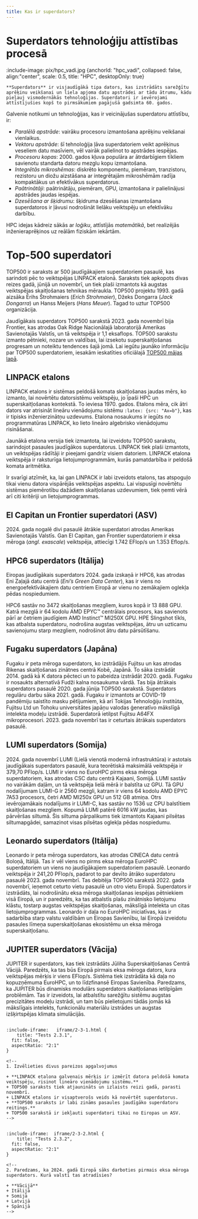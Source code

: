 ```yaml
---
title: Kas ir superdators?
---
```



# Superdators tehnoloģiju attīstības procesā 

:include-image: pix/hpc_vadi.jpg {anchorId: "hpc_vadi", collapsed: false,  align:"center", scale: 0.5, title: "HPC", desktopOnly: true}

```attention-note {label: "Definīcija"}
**Superdators** ir visjaudīgākā tipa dators, kas izstrādāts sarežģītu aprēķinu veikšanai un liela apjoma datu apstrādei ar tādu ātrumu, kādu pieļauj vismodernākās tehnoloģijas. Superdatori ir ievērojami attīstījušies kopš to pirmsākumiem pagājušā gadsimta 60. gados. 
```

Galvenie notikumi un tehnoloģijas, kas ir veicinājušas superdatoru attīstību, ir:
+ *Paralēlā apstrāde*: vairāku procesoru izmantošana aprēķinu veikšanai vienlaikus.  
+ *Vektoru apstrāde*: šī tehnoloģija ļāva superdatoriem veikt aprēķinus veseliem datu masīviem, vēl vairāk palielinot to apstrādes iespējas.  
+ *Procesoru kopas*: 2000. gados kļuva populāra ar ātrdarbīgiem tīkliem savienotu standarta datoru mezglu kopu izmantošana.  
+ *Integrētās mikroshēmas*: diskrēto komponentu, piemēram, tranzistoru, rezistoru un diožu aizstāšana ar integrētajām mikroshēmām radīja kompaktākus un efektīvākus superdatorus.  
+ *Paātrinātāji*: paātrinātāju, piemēram, GPU, izmantošana ir palielinājusi apstrādes jaudas iespējas.  
+ *Dzesēšana ar šķidrumu*: šķidruma dzesēšanas izmantošana superdatoros ir ļāvusi nodrošināt lielāku veiktspēju un efektīvāku darbību.

<!--
```attention-warning {label: "Apskati resursu"}
[RTU HPC resursā ir SUPERDATORA definīcija](https://hpc.rtu.lv/hpc/kas-ir-hpc/)

```  -->



HPC idejas kādreiz sākās ar _loģiku_, attīstījās _matemātikā_, bet realizējās inženieraprēķinos uz reālām fiziskām iekārtām.


# Top-500 superdatori

TOP500 ir saraksts ar 500 jaudīgākajiem superdatoriem pasaulē, kas sarindoti pēc to veiktspējas LINPACK etalonā. 
Saraksts tiek apkopots divas reizes gadā, jūnijā un novembrī, un tiek plaši izmantots kā augstas veiktspējas skaitļošanas tehnikas mēraukla. 
TOP500 projektu 1993. gadā aizsāka Ērihs Štrohmaiers (*Erich Strohmaier*), Džeks Dongarra (*Jack Dongarra*) un Hanss Meijers (*Hans Meuer*). 
Tagad to uztur TOP500 organizācija. 

Jaudīgākais superdators TOP500 sarakstā 2023. gada novembrī bija Frontier, kas atrodas Oak Ridge Nacionālajā laboratorijā Amerikas Savienotajās Valstīs, 
un tā veiktspēja ir 1,1 eksaflops. TOP500 sarakstu izmanto pētnieki, nozare un valdības, 
lai izsekotu superskaitļošanas progresam un noteiktu tendences šajā jomā.
Lai iegūtu jaunāko informāciju par TOP500 superdatoriem, iesakām ieskatīties oficiālajā [TOP500 mājas lapā](https://www.top500.org).

## LINPACK etalons

LINPACK etalons ir sistēmas peldošā komata skaitļošanas jaudas mērs, ko izmanto, lai novērtētu datorsistēmu veiktspēju, 
jo īpaši HPC un superskaitļošanas kontekstā. To ieviesa 1970. gados. Etalons mēra, 
cik ātri dators var atrisināt lineāru vienādojumu sistēmu `:latex: {src: "Ax=b"}`, kas ir tipisks inženierzinātņu uzdevums. 
Etalona nosaukums ir iegūts no programmatūras LINPACK, ko lieto lineāro algebrisko vienādojumu risināšanai.

Jaunākā etalona versija tiek izmantota, lai izveidotu TOP500 sarakstu, sarindojot pasaules jaudīgākos superdatorus. 
LINPACK tiek plaši izmantots, un veiktspējas rādītāji ir pieejami gandrīz visiem datoriem. 
LINPACK etalona veiktspēja ir raksturīga lietojumprogrammām, kurās pamatdarbība ir peldošā komata aritmētika. 

Ir svarīgi atzīmēt, ka, lai gan LINPACK ir labi izveidots etalons, tas atspoguļo tikai vienu datora vispārējās veiktspējas aspektu. 
Lai vispusīgi novērtētu sistēmas piemērotību dažādiem skaitļošanas uzdevumiem, tiek ņemti vērā arī citi kritēriji un lietojumprogrammas.

## El Capitan un Frontier superdatori (ASV)

2024. gada nogalē divi pasaulē ātrākie superdatori atrodas Amerikas Savienotajās Valstīs. Gan El Capitan, gan Frontier superdatoriem ir eksa mēroga (*angl. exascale*) veiktspēja, attiecīgi 1.742 EFlop/s un 1.353 Eflop/s. 

## HPC6 superdators (Itālija)
Eiropas jaudīgākais superdators 2024. gada izskaņā ir HPC6, kas atrodas Eni Zaļajā datu centrā (*Eni’s Green Data Center*), kas ir viens no energoefektīvākajiem datu centriem Eiropā ar vienu no zemākajiem oglekļa pēdas nospiedumiem.

HPC6 sastāv no 3472 skaitļošanas mezgliem, kuros kopā ir 13 888 GPU. Katrā mezglā ir 64 kodolu AMD EPYC™ centrālais procesors, kas savienots pārī ar četriem jaudīgiem AMD Instinct™ MI250X GPU. HPE Slingshot tīkls, kas atbalsta superdatoru, nodrošina augstas veiktspējas, ātru un uzticamu savienojumu starp mezgliem, nodrošinot ātru datu pārsūtīšanu.

## Fugaku superdators (Japāna)

Fugaku ir peta mēroga superdators, ko izstrādājis Fujitsu un kas atrodas Rikenas skaitļošanas zinātnes centrā Kobē, Japānā. To sāka izstrādāt 2014. gadā 
kā K datora pēcteci un to pabeidza izstrādāt 2020. gadā. Fugaku ir nosaukts alternatīvā Fudži kalna nosaukuma vārdā. 
Tas bija ātrākais superdators pasaulē 2020. gada jūnija TOP500 sarakstā. Superdators regulāru darbu sāka 2021. gadā. 
Fugaku ir izmantots ar COVID-19 pandēmiju saistīto masku pētījumiem, kā arī Tokijas Tehnoloģiju institūta, Fujitsu Ltd un Tohoku universitātes japāņu valodas 
ģeneratīvo mākslīgā intelekta modeļu izstrādē. Superdatorā ietilpst Fujitsu A64FX mikroprocesori. 2023. gada novembrī tas ir ceturtais ātrākais superdators pasaulē.

## LUMI superdators (Somija)

2024. gada novembrī LUMI (Lielā vienotā modernā infrastruktūra) ir astotais jaudīgākais superdators pasaulē, kura teorētiskā maksimālā veiktspēja ir 379,70 PFlop/s. 
LUMI ir viens no EuroHPC pirms eksa mēroga superdatoriem, kas atrodas CSC datu centrā Kajaani, Somijā.
LUMI sastāv no vairākām daļām, un tā veiktspēja lielā mērā ir balstīta uz GPU. Tā GPU nodalījumam LUMI-G ir 2560 mezgli, katram ir viens 64 kodolu AMD EPYC 7A53 procesors, četri AMD MI250x GPU un 512 GB atmiņa. Otrs ievērojamākais nodalījums ir LUMI-C, kas sastāv no 1536 uz CPU balstītiem skaitļošanas mezgliem. 
Kopumā LUMI patērē 6016 kW jaudas, kas pārvēršas siltumā. Šis siltuma pārpalikums tiek izmantots Kajaani pilsētas siltumapgādei, samazinot visas pilsētas oglekļa pēdas nospiedumu.

## Leonardo superdators (Itālija)

Leonardo ir peta mēroga superdators, kas atrodas CINECA datu centrā Boloņā, Itālijā. Tas ir vēl viens no pirms eksa mēroga EuroHPC superdatoriem un viens no 
jaudīgākajiem superdatoriem pasaulē. Leonardo veiktspēja ir 241,20 PFlop/s, padarot to par devīto ātrāko superdatoru pasaulē 2023. gada novembrī. 
Tas debitēja TOP500 sarakstā 2022. gada novembrī, ieņemot ceturto vietu pasaulē un otro vietu Eiropā. Superdators ir izstrādāts, lai nodrošinātu eksa mēroga 
skaitļošanas iespējas pētniekiem visā Eiropā, un ir paredzēts, ka tas atbalstīs plašu zinātnisko lietojumu klāstu, tostarp augstas veiktspējas skaitļošanas, 
mākslīgā intelekta un citas lietojumprogrammas. Leonardo ir daļa no EuroHPC iniciatīvas, kas ir sadarbība starp valstu valdībām un Eiropas Savienību, 
lai Eiropā izveidotu pasaules līmeņa superskaitļošanas ekosistēmu un eksa mēroga superskaitļošanu.

## JUPITER superdators (Vācija)

JUPITER ir superdators, kas tiek izstrādāts Jūliha Superskaitļošanas Centrā Vācijā. Paredzēts, ka tas būs Eiropā pirmais eksa mēroga dators, 
kura veiktspējas mērķis ir viens EFlop/s. Sistēma tiek izstrādāta kā daļa no kopuzņēmuma EuroHPC, un to līdzfinansē Eiropas Savienība. 
Paredzams, ka JUPITER būs dinamisks modulārs superdators skaitļošanas ietilpīgām problēmām. Tas ir izveidots, lai atbalstītu sarežģītu 
sistēmu augstas precizitātes modeļu izstrādi, un tam būs pielietojumi tādās jomās kā mākslīgais intelekts, funkcionālu materiālu izstrādes 
un augstas izšķirtspējas klimata simulācijās. 

<!--
### Pašpārbaude -->
```spoiler {title: "Pašpārbaudes jautājums"}

:include-iframe:   iframe/2-3-1.html {
    title: "Tests 2.3.1",
  fit: false, 
  aspectRatio: "2:1"
}

<!--
1. Izvēlieties divus pareizos apgalvojumus

+ **LINPACK etalona galvenais mērķis ir izmērīt datora peldošā komata veiktspēju, risinot lineāro vienādojumu sistēmu.**
+ TOP500 saraksts tiek atjaunināts un izlaists reizi gadā, parasti novembrī.
+ LINPACK etalons ir visaptverošs veids kā novērtēt superdatorus.
+ **TOP500 saraksts ir labi zināms pasaules jaudīgāko superdatoru reitings.**
+ TOP500 sarakstā ir iekļauti superdatori tikai no Eiropas un ASV.
-->
```

```spoiler {title: "Pašpārbaudes jautājums"}

:include-iframe:  iframe/2-3-2.html {
    title: "Tests 2.3.2",
  fit: false, 
  aspectRatio: "2:1"
}

<!--
2. Paredzams, ka 2024. gadā Eiropā sāks darboties pirmais eksa mēroga superdators. Kurā valstī tas atradīsies?

+ **Vācijā**
+ Itālijā
+ Somijā
+ Latvijā
+ Spānijā
-->
```
